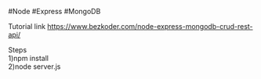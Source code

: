 

#Node
#Express
#MongoDB

Tutorial link
https://www.bezkoder.com/node-express-mongodb-crud-rest-api/

Steps <br />
1)npm install <br />
2)node server.js <br />
